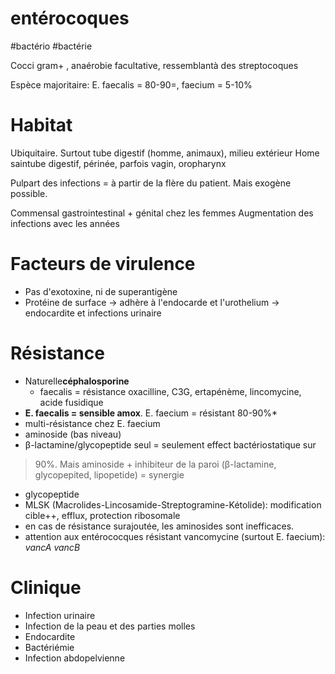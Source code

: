 # entérocoques
#bactério #bactérie 


Cocci gram+ , anaérobie facultative, ressemblantà des streptocoques 

Espèce majoritaire: E. faecalis = 80-90=, faecium = 5-10% 


# Habitat


Ubiquitaire. Surtout tube digestif (homme, animaux), milieu extérieur
Home saintube digestif, périnée, parfois vagin, oropharynx 

Pulpart des infections = à partir de la flère du patient. Mais exogène
possible. 

Commensal gastrointestinal + génital chez les femmes Augmentation des
infections avec les années 


# Facteurs de virulence


- Pas d'exotoxine, ni de superantigène 
- Protéine de surface -> adhère à l'endocarde et l'urothelium ->
  endocardite et infections urinaire 


# Résistance


- Naturelle**céphalosporine** 
    - faecalis = résistance oxacilline, C3G, ertapénème, lincomycine,
      acide fusidique 
- **E. faecalis = sensible amox**. E. faecium = résistant 80-90%* 
- multi-résistance chez E. faecium 
- aminoside (bas niveau) 
- β-lactamine/glycopeptide seul = seulement effect bactériostatique sur
> 90%. Mais aminoside + inhibiteur de la paroi (β-lactamine,
  glycopepited, lipopetide) = synergie 
- glycopeptide 
- MLSK (Macrolides-Lincosamide-Streptogramine-Kétolide): modification
  cible++, efflux, protection ribosomale 
- en cas de résistance surajoutée, les aminosides sont inefficaces. 
- attention aux entérococques résistant vancomycine (surtout E.
  faecium): _vancA_ _vancB_ 


# Clinique


- Infection urinaire 
- Infection de la peau et des parties molles 
- Endocardite 
- Bactériémie 
- Infection abdopelvienne 

